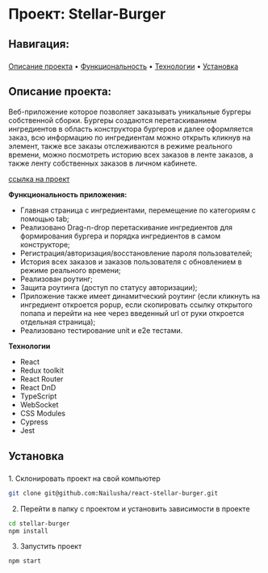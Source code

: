 # Проект: Stellar-Burger

## Навигация:

<h3 align="center"></h3>
  <a href="#about">Описание проекта</a>
  •
  <a href="#functionality">Функциональность</a>
  •
  <a href="#techs">Технологии</a>
  •
  <a href="#install">Установка</a>

## Описание проекта:

<h4 id="about"></h4>
Веб-приложение которое позволяет заказывать уникальные бургеры собственной сборки.
Бургеры создаются перетаскиванием ингредиентов в область конструктора бургеров и далее оформляется заказ, всю информацию по ингредиентам можно открыть кликнув на элемент, также все заказы отслеживаются в режиме реального времени, можно посмотреть историю всех заказов в ленте заказов, а также ленту собственных заказов в личном кабинете.

[ссылка на проект]( https://nailusha.github.io/react-stellar-burger/)

**Функциональность приложения:**

<ul id="functionality">
  <li>Главная страница с ингредиентами, перемещение по категориям с помощью tab;</li>
  <li>Реализовано Drag-n-drop перетаскивание ингредиентов для формирования бургера и порядка ингредиентов в самом конструкторе;</li> 
  <li>Регистрация/авторизация/восстановление пароля пользователей;</li>
  <li>История всех заказов и заказов пользователя с обновлением в режиме реального времени;</li>
  <li>Реализован роутинг;</li>
  <li>Защита роутинга (доступ по статусу авторизации);</li>
  <li>Приложение также имеет динамитческий роутинг (если кликнуть на ингредиент откроется popup, если скопировать ссылку открытого попапа и перейти на нее через введенный url от руки откроется отдельная страница);</li>
  <li>Реализовано тестирование unit и e2e тестами.</li>
</ul>

**Технологии**

<ul id="techs">
  <li>React</li>
  <li>Redux toolkit</li>
  <li>React Router</li>
  <li>React DnD</li>
  <li>TypeScript</li>
  <li>WebSocket</li>
  <li>CSS Modules</li>
  <li>Cypress</li>
  <li>Jest</li>
</ul>

## Установка

<h3 id="install"></h3>
1. Склонировать проект на свой компьютер

```bash
git clone git@github.com:Nailusha/react-stellar-burger.git
```

2. Перейти в папку с проектом и установить зависимости в проекте

```bash
cd stellar-burger
npm install
```

3. Запустить проект

```bash
npm start
```